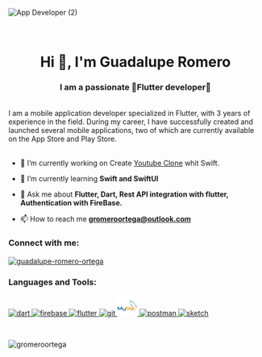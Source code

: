 

![App Developer (2)](https://github.com/gromeroortega/gromeroortega/assets/30419292/6b78543c-8a8f-45f8-9159-bfe4c07c68e0)
<br><br><br>
<h1 align="center">Hi 👋, I'm Guadalupe Romero</h1>
<h3 align="center">I am a passionate 💙Flutter developer💙 </h3>
<br>
 I am a mobile application developer specialized in Flutter, with 3 years of experience in the field. During my career, I have successfully created and launched several mobile applications, two of which are currently available on the App Store and Play Store.
<br><br>

- 🔭 I’m currently working on Create [Youtube Clone](https://github.com/gromeroortega/youtubeclone) whit Swift.

- 🌱 I’m currently learning **Swift and SwiftUI**

- 💬 Ask me about **Flutter, Dart, Rest API integration with flutter, Authentication with FireBase.**

- 📫 How to reach me **gromeroortega@outlook.com**

<h3 align="left">Connect with me:</h3>
<p align="left">
<a href="https://linkedin.com/in/guadalupe-romero-ortega" target="blank"><img align="center" src="https://raw.githubusercontent.com/rahuldkjain/github-profile-readme-generator/master/src/images/icons/Social/linked-in-alt.svg" alt="guadalupe-romero-ortega" height="30" width="40" /></a>
</p>

<h3 align="left">Languages and Tools:</h3>
<p align="left"> <a href="https://dart.dev" target="_blank" rel="noreferrer"> <img src="https://www.vectorlogo.zone/logos/dartlang/dartlang-icon.svg" alt="dart" width="40" height="40"/> </a> <a href="https://firebase.google.com/" target="_blank" rel="noreferrer"> <img src="https://www.vectorlogo.zone/logos/firebase/firebase-icon.svg" alt="firebase" width="40" height="40"/> </a> <a href="https://flutter.dev" target="_blank" rel="noreferrer"> <img src="https://www.vectorlogo.zone/logos/flutterio/flutterio-icon.svg" alt="flutter" width="40" height="40"/> </a> <a href="https://git-scm.com/" target="_blank" rel="noreferrer"> <img src="https://www.vectorlogo.zone/logos/git-scm/git-scm-icon.svg" alt="git" width="40" height="40"/> </a> <a href="https://www.mysql.com/" target="_blank" rel="noreferrer"> <img src="https://raw.githubusercontent.com/devicons/devicon/master/icons/mysql/mysql-original-wordmark.svg" alt="mysql" width="40" height="40"/> </a> <a href="https://postman.com" target="_blank" rel="noreferrer"> <img src="https://www.vectorlogo.zone/logos/getpostman/getpostman-icon.svg" alt="postman" width="40" height="40"/> </a> <a href="https://www.sketch.com/" target="_blank" rel="noreferrer"> <img src="https://www.vectorlogo.zone/logos/sketchapp/sketchapp-icon.svg" alt="sketch" width="40" height="40"/> </a> </p>

<br>
<p><img align="left" src="https://github-readme-stats.vercel.app/api/top-langs?username=gromeroortega&show_icons=true&locale=en&layout=compact" alt="gromeroortega" /></p>
